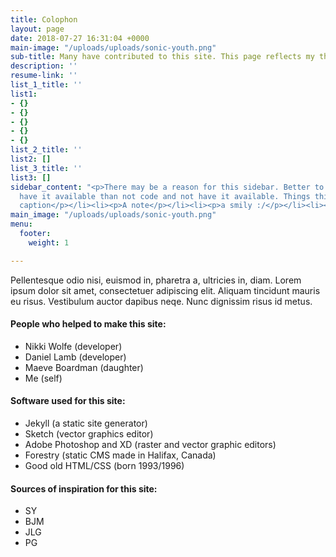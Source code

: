 ```yaml
---
title: Colophon
layout: page
date: 2018-07-27 16:31:04 +0000
main-image: "/uploads/uploads/sonic-youth.png"
sub-title: Many have contributed to this site. This page reflects my thanks.
description: ''
resume-link: ''
list_1_title: ''
list1:
- {}
- {}
- {}
- {}
- {}
list_2_title: ''
list2: []
list_3_title: ''
list3: []
sidebar_content: "<p>There may be a reason for this sidebar. Better to code it and
  have it available than not code and not have it available. Things this could be:</p><ul><li><p>A
  caption</p></li><li><p>A note</p></li><li><p>a smily :/</p></li><li><p>neato</p></li><li><p>test</p></li></ul>"
main_image: "/uploads/uploads/sonic-youth.png"
menu:
  footer:
    weight: 1

---
```

Pellentesque odio nisi, euismod in, pharetra a, ultricies in, diam. Lorem ipsum dolor sit amet, consectetuer adipiscing elit. Aliquam tincidunt mauris eu risus. Vestibulum auctor dapibus neqe. Nunc dignissim risus id metus.

#### People who helped to make this site:

* Nikki Wolfe (developer)
* Daniel Lamb (developer)
* Maeve Boardman (daughter)
* Me (self)

#### Software used for this site:

* Jekyll (a static site generator)
* Sketch (vector graphics editor)
* Adobe Photoshop and XD (raster and vector graphic editors)
* Forestry (static CMS made in Halifax, Canada)
* Good old HTML/CSS (born 1993/1996)

#### Sources of inspiration for this site:

* SY
* BJM
* JLG
* PG
